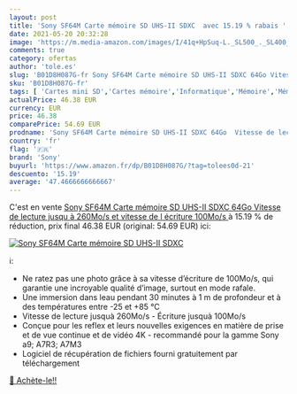 ```yaml
---
layout: post
title: 'Sony SF64M Carte mémoire SD UHS-II SDXC  avec 15.19 % rabais '
date: 2021-05-20 20:32:28
image: 'https://m.media-amazon.com/images/I/41q+HpSuq-L._SL500_._SL400_.jpg'
comments: true
category: ofertas
author: 'tole.es'
slug: 'B01D8H087G-fr Sony SF64M Carte mémoire SD UHS-II SDXC 64Go Vitesse de...'
sku: 'B01D8H087G-fr'
tags: [ 'Cartes mini SD','Cartes mémoire','Informatique','Mémoire','Mémoire externe','sony', ]
actualPrice: 46.38 EUR
currency: EUR
price: 46.38
comparePrice: 54.69 EUR
prodname: 'Sony SF64M Carte mémoire SD UHS-II SDXC 64Go  Vitesse de lecture jusqu à 260Mo/s et vitesse de l écriture 100Mo/s '
country: 'fr'
flag: '🇫🇷'
brand: 'Sony'
buyurl: 'https://www.amazon.fr/dp/B01D8H087G/?tag=tolees0d-21'
descuento: '15.19'
average: '47.4666666666667'
---
```


C'est en vente [Sony SF64M Carte mémoire SD UHS-II SDXC 64Go  Vitesse de lecture jusqu à 260Mo/s et vitesse de l écriture 100Mo/s ](https://www.amazon.fr/dp/B01D8H087G/?tag=tolees0d-21)  à  15.19 % de réduction, prix final  46.38 EUR (original: 54.69 EUR) ici:

[![Sony SF64M Carte mémoire SD UHS-II SDXC ](https://m.media-amazon.com/images/I/41q+HpSuq-L._SL500_._SL400_.jpg)](https://www.amazon.fr/dp/B01D8H087G/?tag=tolees0d-21)

ℹ️:

- Ne ratez pas une photo grâce à sa vitesse d’écriture de 100Mo/s, qui garantie une incroyable qualité d’image, surtout en mode rafale.
- Une immersion dans leau pendant 30 minutes à 1 m de profondeur et à des températures entre -25 et +85 °C
- Vitesse de lecture jusquà 260Mo/s - Écriture jusquà 100Mo/s
- Conçue pour les reflex et leurs nouvelles exigences en matière de prise et de vue continue et de vidéo 4K - recommandé pour la gamme Sony a9; A7R3; A7M3
- Logiciel de récupération de fichiers fourni gratuitement par téléchargement

[🛒 Achète-le!!](https://www.amazon.fr/dp/B01D8H087G/?tag=tolees0d-21)

